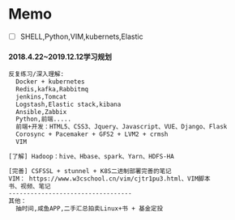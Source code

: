 
# Memo

- [ ] SHELL,Python,VIM,kubernets,Elastic

#### 2018.4.22~2019.12.12学习规划
```txt
反复练习/深入理解:
  Docker + kubernetes 
  Redis,kafka,Rabbitmq
  jenkins,Tomcat
  Logstash,Elastic stack,kibana
  Ansible,Zabbix
  Python,前端.....
  前端+开发：HTML5、CSS3、Jquery、Javascript、VUE、Django、Flask
  Corosync + Pacemaker + GFS2 + LVM2 + crmsh
  VIM

[了解] Hadoop：hive、Hbase、spark、Yarn、HDFS-HA

[完善] CSFSSL + stunnel + K8S二进制部署完善的笔记
VIM： https://www.w3cschool.cn/vim/cjtr1pu3.html、VIM脚本
书、视频、笔记
----------------------------------
其他：
  抽时间,咸鱼APP,二手汇总拍卖Linux+书 + 基金定投
```
